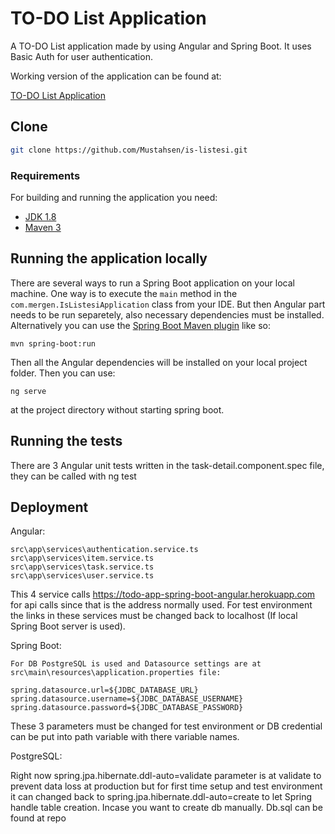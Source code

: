 # TO-DO List Application

A TO-DO List application made by using Angular and Spring Boot. It uses Basic Auth for user authentication.

Working version of the application can be found at:

[TO-DO List Application](https://todo-app-spring-boot-angular.herokuapp.com/)

## Clone

```sh
git clone https://github.com/Mustahsen/is-listesi.git
```

### Requirements

For building and running the application you need:

- [JDK 1.8](http://www.oracle.com/technetwork/java/javase/downloads/jdk8-downloads-2133151.html)
- [Maven 3](https://maven.apache.org)

## Running the application locally

There are several ways to run a Spring Boot application on your local machine. One way is to execute the `main` method in the `com.mergen.IsListesiApplication` class from your IDE. But then Angular part needs to be run separetely, also necessary dependencies must be installed. Alternatively you can use the [Spring Boot Maven plugin](https://docs.spring.io/spring-boot/docs/current/reference/html/build-tool-plugins-maven-plugin.html) like so:

```shell
mvn spring-boot:run
```

Then all the Angular dependencies will be installed on your local project folder. Then you can use:

```shell
ng serve
```

at the project directory without starting spring boot.

## Running the tests

There are 3 Angular unit tests written in the task-detail.component.spec file, they can be called with ng test

## Deployment

Angular:
	
	src\app\services\authentication.service.ts
	src\app\services\item.service.ts
	src\app\services\task.service.ts
	src\app\services\user.service.ts

This 4 service calls https://todo-app-spring-boot-angular.herokuapp.com for api calls since that is the address normally used. For test environment the links in these services must be changed back to localhost (If local Spring Boot server is used).

Spring Boot:

	For DB PostgreSQL is used and Datasource settings are at src\main\resources\application.properties file:

	spring.datasource.url=${JDBC_DATABASE_URL}
	spring.datasource.username=${JDBC_DATABASE_USERNAME}
	spring.datasource.password=${JDBC_DATABASE_PASSWORD}

These 3 parameters must be changed for test environment or DB credential can be put into path variable with there variable names.

PostgreSQL:

Right now spring.jpa.hibernate.ddl-auto=validate parameter is at validate to prevent data loss at production but for first time setup and test environment it can changed back to spring.jpa.hibernate.ddl-auto=create to let Spring handle table creation. Incase you want to create db manually. Db.sql can be found at repo
